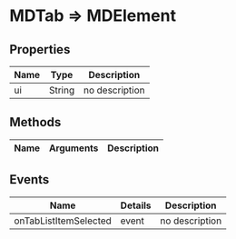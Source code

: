 # MDTab => MDElement

## Properties
Name | Type | Description
--- | --- | ---
ui | String | no description

## Methods
Name | Arguments | Description
--- | --- | ---

## Events
Name | Details | Description
--- | --- | ---
onTabListItemSelected | event | no description

